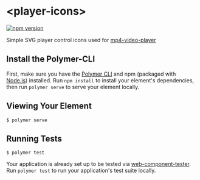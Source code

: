 # \<player-icons\>

[![npm version](https://badge.fury.io/js/player-icons.svg)](https://badge.fury.io/js/player-icons)

Simple SVG player control icons used for [mp4-video-player](https://github.com/Eddie-Thuo/mp4-video-player)

## Install the Polymer-CLI

First, make sure you have the [Polymer CLI](https://www.npmjs.com/package/polymer-cli) and npm (packaged with [Node.js](https://nodejs.org)) installed. Run `npm install` to install your element's dependencies, then run `polymer serve` to serve your element locally.

## Viewing Your Element

```
$ polymer serve
```

## Running Tests

```
$ polymer test
```

Your application is already set up to be tested via [web-component-tester](https://github.com/Polymer/web-component-tester). Run `polymer test` to run your application's test suite locally.
